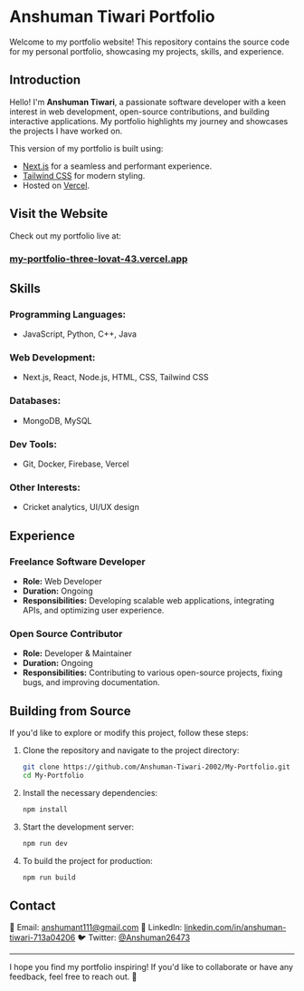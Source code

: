# Anshuman Tiwari Portfolio

Welcome to my portfolio website! This repository contains the source code for my personal portfolio, showcasing my projects, skills, and experience.

## Introduction

Hello! I'm **Anshuman Tiwari**, a passionate software developer with a keen interest in web development, open-source contributions, and building interactive applications. My portfolio highlights my journey and showcases the projects I have worked on.

This version of my portfolio is built using:
- [Next.js](https://nextjs.org/) for a seamless and performant experience.
- [Tailwind CSS](https://tailwindcss.com/) for modern styling.
- Hosted on [Vercel](https://vercel.com/).

## Visit the Website

Check out my portfolio live at:

### [my-portfolio-three-lovat-43.vercel.app](https://my-portfolio-three-lovat-43.vercel.app/)

## Skills

### Programming Languages:
- JavaScript, Python, C++, Java

### Web Development:
- Next.js, React, Node.js, HTML, CSS, Tailwind CSS

### Databases:
- MongoDB, MySQL

### Dev Tools:
- Git, Docker, Firebase, Vercel

### Other Interests:
- Cricket analytics, UI/UX design

## Experience

### **Freelance Software Developer**
- **Role:** Web Developer
- **Duration:** Ongoing
- **Responsibilities:** Developing scalable web applications, integrating APIs, and optimizing user experience.

### **Open Source Contributor**
- **Role:** Developer & Maintainer
- **Duration:** Ongoing
- **Responsibilities:** Contributing to various open-source projects, fixing bugs, and improving documentation.

## Building from Source

If you'd like to explore or modify this project, follow these steps:

1. Clone the repository and navigate to the project directory:

   ```bash
   git clone https://github.com/Anshuman-Tiwari-2002/My-Portfolio.git
   cd My-Portfolio
   ```

2. Install the necessary dependencies:

   ```bash
   npm install
   ```

3. Start the development server:

   ```bash
   npm run dev
   ```

4. To build the project for production:

   ```bash
   npm run build
   ```

## Contact

📧 Email: [anshumant111@gmail.com](mailto:anshumant111@gmail.com)
🔗 LinkedIn: [linkedin.com/in/anshuman-tiwari-713a04206](https://www.linkedin.com/in/anshuman-tiwari-713a04206)
🐦 Twitter: [@Anshuman26473](https://x.com/Anshuman26473?t=kp-O7Atwhl2n0Xa82bE54g&s=09)

---

I hope you find my portfolio inspiring! If you'd like to collaborate or have any feedback, feel free to reach out. 🚀

